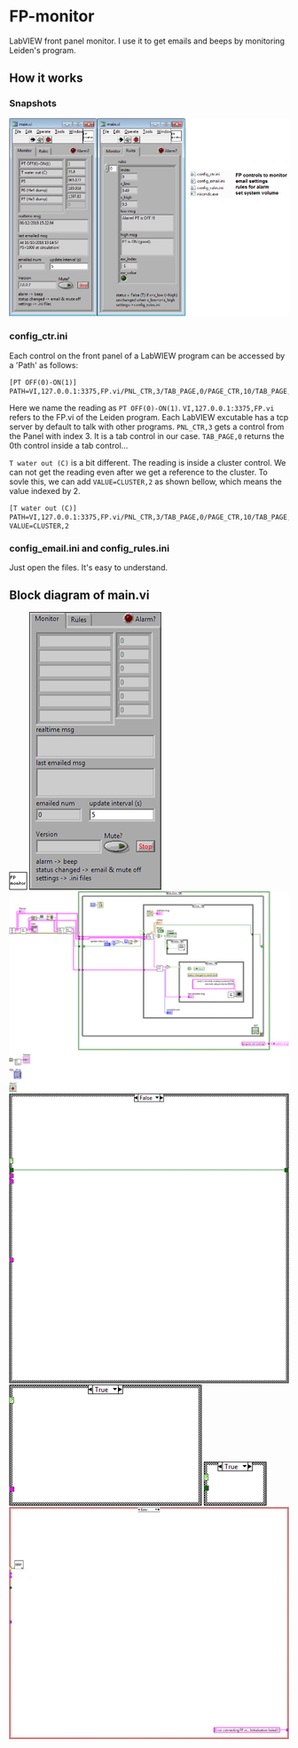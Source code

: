 # FP-monitor
LabVIEW front panel monitor. I use it to get emails and beeps by monitoring Leiden's program.

## How it works
### Snapshots
![alt tag](documentation/images/snapshot1.png)

### config_ctr.ini
Each control on the front panel of a LabWIEW program can be accessed by a 'Path' as follows:
```
[PT OFF(0)-ON(1)]
PATH=VI,127.0.0.1:3375,FP.vi/PNL_CTR,3/TAB_PAGE,0/PAGE_CTR,10/TAB_PAGE,1/PAGE_CTR,0
```
Here we name the reading as `PT OFF(0)-ON(1)`. `VI,127.0.0.1:3375,FP.vi` refers to the FP.vi of the Leiden program. Each LabVIEW excutable has a tcp server by default to talk with other programs. `PNL_CTR,3` gets a control from the Panel with index 3. It is a tab control in our case. `TAB_PAGE,0` returns the 0th control inside a tab control...

`T water out (C)` is a bit different. The reading is inside a cluster control. We can not get the reading even after we get a reference to the cluster. To sovle this, we can add `VALUE=CLUSTER,2` as shown bellow, which means the value indexed by 2. 
```
[T water out (C)]
PATH=VI,127.0.0.1:3375,FP.vi/PNL_CTR,3/TAB_PAGE,0/PAGE_CTR,10/TAB_PAGE,1/PAGE_CTR,4
VALUE=CLUSTER,2
```

### config_email.ini and config_rules.ini
Just open the files. It's easy to understand.

## Block diagram of main.vi
![alt tag](documentation/images/mainc.png)
![alt tag](documentation/images/mainp.png)
![alt tag](documentation/images/maind.png)
![alt tag](documentation/images/maind1.png)
![alt tag](documentation/images/maind2.png)
![alt tag](documentation/images/maind3.png)
![alt tag](documentation/images/maind4.png)
